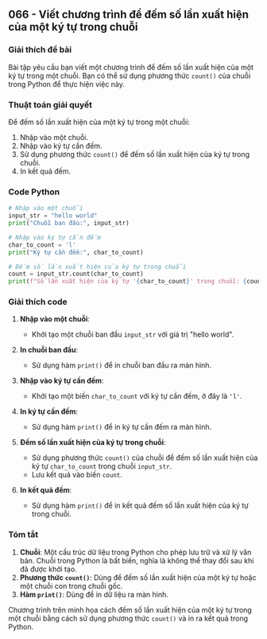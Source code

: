 ## 066 - Viết chương trình để đếm số lần xuất hiện của một ký tự trong chuỗi

### Giải thích đề bài

Bài tập yêu cầu bạn viết một chương trình để đếm số lần xuất hiện của một ký tự trong một chuỗi. Bạn có thể sử dụng phương thức `count()` của chuỗi trong Python để thực hiện việc này.

### Thuật toán giải quyết

Để đếm số lần xuất hiện của một ký tự trong một chuỗi:

1. Nhập vào một chuỗi.
2. Nhập vào ký tự cần đếm.
3. Sử dụng phương thức `count()` để đếm số lần xuất hiện của ký tự trong chuỗi.
4. In kết quả đếm.

### Code Python

```python
# Nhập vào một chuỗi
input_str = "hello world"
print("Chuỗi ban đầu:", input_str)

# Nhập vào ký tự cần đếm
char_to_count = 'l'
print("Ký tự cần đếm:", char_to_count)

# Đếm số lần xuất hiện của ký tự trong chuỗi
count = input_str.count(char_to_count)
print(f"Số lần xuất hiện của ký tự '{char_to_count}' trong chuỗi: {count}")
```

### Giải thích code

1. **Nhập vào một chuỗi**:

   - Khởi tạo một chuỗi ban đầu `input_str` với giá trị "hello world".

2. **In chuỗi ban đầu**:

   - Sử dụng hàm `print()` để in chuỗi ban đầu ra màn hình.

3. **Nhập vào ký tự cần đếm**:

   - Khởi tạo một biến `char_to_count` với ký tự cần đếm, ở đây là `'l'`.

4. **In ký tự cần đếm**:

   - Sử dụng hàm `print()` để in ký tự cần đếm ra màn hình.

5. **Đếm số lần xuất hiện của ký tự trong chuỗi**:

   - Sử dụng phương thức `count()` của chuỗi để đếm số lần xuất hiện của ký tự `char_to_count` trong chuỗi `input_str`.
   - Lưu kết quả vào biến `count`.

6. **In kết quả đếm**:
   - Sử dụng hàm `print()` để in kết quả đếm số lần xuất hiện của ký tự trong chuỗi.

### Tóm tắt

1. **Chuỗi**: Một cấu trúc dữ liệu trong Python cho phép lưu trữ và xử lý văn bản. Chuỗi trong Python là bất biến, nghĩa là không thể thay đổi sau khi đã được khởi tạo.
2. **Phương thức `count()`**: Dùng để đếm số lần xuất hiện của một ký tự hoặc một chuỗi con trong chuỗi gốc.
3. **Hàm `print()`**: Dùng để in dữ liệu ra màn hình.

Chương trình trên minh họa cách đếm số lần xuất hiện của một ký tự trong một chuỗi bằng cách sử dụng phương thức `count()` và in ra kết quả trong Python.

